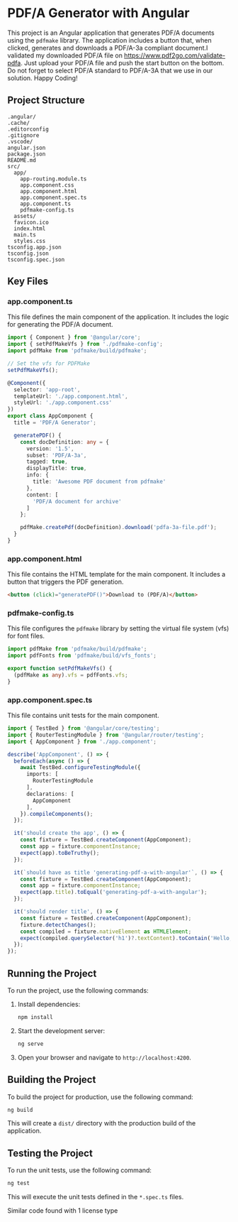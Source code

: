 # PDF/A Generator with Angular

This project is an Angular application that generates PDF/A documents using the `pdfmake` library. The application includes a button that, when clicked, generates and downloads a PDF/A-3a compliant document.I validated my downloaded PDF/A file on https://www.pdf2go.com/validate-pdfa. Just upload your PDF/A file and push the start button on the bottom. Do not forget to select PDF/A standard to PDF/A-3A that we use in our solution. Happy Coding!

## Project Structure

```
.angular/
.cache/
.editorconfig
.gitignore
.vscode/
angular.json
package.json
README.md
src/
  app/
    app-routing.module.ts
    app.component.css
    app.component.html
    app.component.spec.ts
    app.component.ts
    pdfmake-config.ts
  assets/
  favicon.ico
  index.html
  main.ts
  styles.css
tsconfig.app.json
tsconfig.json
tsconfig.spec.json
```

## Key Files

### app.component.ts

This file defines the main component of the application. It includes the logic for generating the PDF/A document.

```typescript
import { Component } from '@angular/core';
import { setPdfMakeVfs } from './pdfmake-config';
import pdfMake from 'pdfmake/build/pdfmake';

// Set the vfs for PDFMake
setPdfMakeVfs();

@Component({
  selector: 'app-root',
  templateUrl: './app.component.html',
  styleUrl: './app.component.css'
})
export class AppComponent {
  title = 'PDF/A Generator';

  generatePDF() {
    const docDefinition: any = {
      version: '1.5',
      subset: 'PDF/A-3a',
      tagged: true,
      displayTitle: true,
      info: {
        title: 'Awesome PDF document from pdfmake'
      },
      content: [
        'PDF/A document for archive'
      ]
    };

    pdfMake.createPdf(docDefinition).download('pdfa-3a-file.pdf');
  }
}
```

### app.component.html

This file contains the HTML template for the main component. It includes a button that triggers the PDF generation.

```html
<button (click)="generatePDF()">Download to (PDF/A)</button>
```

### pdfmake-config.ts

This file configures the `pdfmake` library by setting the virtual file system (vfs) for font files.

```typescript
import pdfMake from 'pdfmake/build/pdfmake';
import pdfFonts from 'pdfmake/build/vfs_fonts';

export function setPdfMakeVfs() {
  (pdfMake as any).vfs = pdfFonts.vfs;
}
```

### app.component.spec.ts

This file contains unit tests for the main component.

```typescript
import { TestBed } from '@angular/core/testing';
import { RouterTestingModule } from '@angular/router/testing';
import { AppComponent } from './app.component';

describe('AppComponent', () => {
  beforeEach(async () => {
    await TestBed.configureTestingModule({
      imports: [
        RouterTestingModule
      ],
      declarations: [
        AppComponent
      ],
    }).compileComponents();
  });

  it('should create the app', () => {
    const fixture = TestBed.createComponent(AppComponent);
    const app = fixture.componentInstance;
    expect(app).toBeTruthy();
  });

  it(`should have as title 'generating-pdf-a-with-angular'`, () => {
    const fixture = TestBed.createComponent(AppComponent);
    const app = fixture.componentInstance;
    expect(app.title).toEqual('generating-pdf-a-with-angular');
  });

  it('should render title', () => {
    const fixture = TestBed.createComponent(AppComponent);
    fixture.detectChanges();
    const compiled = fixture.nativeElement as HTMLElement;
    expect(compiled.querySelector('h1')?.textContent).toContain('Hello, generating-pdf-a-with-angular');
  });
});
```

## Running the Project

To run the project, use the following commands:

1. Install dependencies:
   ```sh
   npm install
   ```

2. Start the development server:
   ```sh
   ng serve
   ```

3. Open your browser and navigate to `http://localhost:4200`.

## Building the Project

To build the project for production, use the following command:

```sh
ng build
```

This will create a `dist/` directory with the production build of the application.

## Testing the Project

To run the unit tests, use the following command:

```sh
ng test
```

This will execute the unit tests defined in the `*.spec.ts` files.

Similar code found with 1 license type
